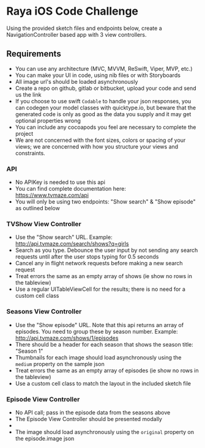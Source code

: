 # Raya iOS Code Challenge

Using the provided sketch files and endpoints below, create a NavigationController based app with 3 view controllers.

## Requirements
* You can use any architecture (MVC, MVVM, ReSwift, Viper, MVP, etc.) 
* You can make your UI in code, using nib files or with Storyboards
* All image url's should be loaded asynchronously
* Create a repo on github, gitlab or bitbucket, upload your code and send us the link
* If you choose to use swift `Codable` to handle your json responses, you can codegen your model classes with quicktype.io, but beware that the generated code is only as good as the data you supply and it may get optional properties wrong
* You can include any cocoapods you feel are necessary to complete the project
* We are not concerned with the font sizes, colors or spacing of your views; we are concerned with how you structure your views and constraints.

### API
* No APIKey is needed to use this api
* You can find complete documentation here: https://www.tvmaze.com/api
* You will only be using two endpoints: "Show search" & "Show episode" as outlined below

### TVShow View Controller
* Use the "Show search" URL.  Example: http://api.tvmaze.com/search/shows?q=girls
* Search as you type.  Debounce the user input by not sending any search requests until after the user stops typing for 0.5 seconds
* Cancel any in flight network requests before making a new search request
* Treat errors the same as an empty array of shows (ie show no rows in the tableview)
* Use a regular UITableViewCell for the results; there is no need for a custom cell class

### Seasons View Controller
* Use the "Show episode" URL. Note that this api returns an array of episodes.  You need to group these by season number. Example: http://api.tvmaze.com/shows/1/episodes
* There should be a header for each season that shows the season title: "Season 1"
* Thumbnails for each image should load asynchronously using the `medium` property on the sample json
* Treat errors the same as an empty array of episodes (ie show no rows in the tableview)
* Use a custom cell class to match the layout in the included sketch file

### Episode View Controller
* No API call; pass in the episode data from the seasons above
* The Episode View Controller should be presented modally
*
* The image should load asynchronously using the `original` property on the episode.image json

